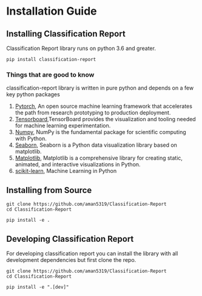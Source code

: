 # Installation Guide

## Installing Classification Report

Classification Report  library runs on python 3.6 and greater.

```shell
pip install classification-report
```

### Things that are good to know

classification-report library is written in pure python and depends on a few key python packages

1. [Pytorch](https://pytorch.org/), An open source machine learning framework that accelerates the path from research prototyping to production deployment.
2. [Tensorboard](https://pytorch.org/docs/stable/tensorboard.html),TensorBoard provides the visualization and tooling needed for machine learning experimentation.
3. [Numpy](https://numpy.org/), NumPy is the fundamental package for scientific computing with Python.
4. [Seaborn](https://seaborn.pydata.org/), Seaborn is a Python data visualization library based on matplotlib.
5. [Matplotlib](https://matplotlib.org), Matplotlib is a comprehensive library for creating static, animated, and interactive visualizations in Python.
6. [scikit-learn](https://scikit-learn.org/stable/), Machine Learning in Python



## Installing from Source

```shell
git clone https://github.com/aman5319/Classification-Report
cd Classification-Report
```

```
pip install -e .
```



## Developing Classification Report

For developing classification report you can install the library with all development dependencies but first clone the repo.

```shell
git clone https://github.com/aman5319/Classification-Report
cd Classification-Report
```

```
pip install -e ".[dev]"
```



